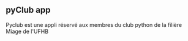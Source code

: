 ## pyClub app

Pyclub est une appli réservé aux membres du club python de la filière Miage de l'UFHB 
